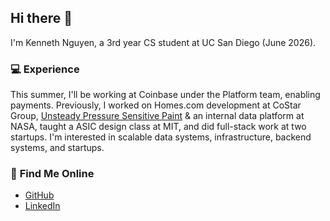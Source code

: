 ## Hi there 👋

I'm Kenneth Nguyen, a 3rd year CS student at UC San Diego (June 2026).

### 💻 **Experience**
This summer, I'll be working at Coinbase under the Platform team, enabling payments. Previously, I worked on Homes.com development at CoStar Group, [Unsteady Pressure Sensitive Paint]([url](https://www.nasa.gov/feature/unsteady-pressure-sensitive-paint-application-on-nasa-s-space-launch-system-at-nasa-ames)) & an internal data platform at NASA, taught a ASIC design class at MIT, and did full-stack work at two startups. I'm interested in scalable data systems, infrastructure, backend systems, and startups.

### 🔗 **Find Me Online**
- [GitHub](https://github.com/kennethngyen)
- [LinkedIn](https://linkedin.com/in/kennethngyen)
